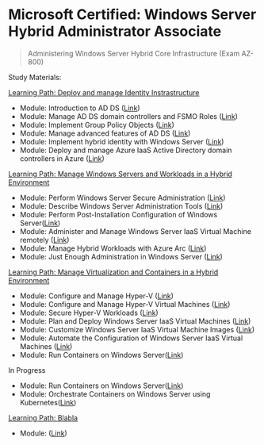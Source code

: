 # Microsoft Certified: Windows Server Hybrid Administrator Associate

> Administering Windows Server Hybrid Core Infrastructure
(Exam AZ-800)

Study Materials:

[Learning Path: Deploy and manage Identity Instrastructure](https://learn.microsoft.com/en-us/training/paths/deploy-manage-identity-infrastructure/)

- Module: Introduction to AD DS ([Link](https://learn.microsoft.com/en-us/training/modules/introduction-to-ad-ds/))
- Module: Manage AD DS domain controllers and FSMO Roles ([Link](https://learn.microsoft.com/en-us/training/modules/manage-active-directory-domain-services-flexible-single-master-operation-roles/))
- Module: Implement Group Policy Objects ([Link](https://learn.microsoft.com/en-us/training/modules/implement-group-policy-objects/))
- Module: Manage advanced features of AD DS ([Link](https://learn.microsoft.com/en-us/training/modules/manage-advanced-features-of-ad-ds/))
- Module: Implement hybrid identity with Windows Server ([Link](https://learn.microsoft.com/en-us/training/modules/implement-hybrid-identity-windows-server/))
- Module: Deploy and manage Azure IaaS Active Directory domain controllers in Azure ([Link](https://learn.microsoft.com/en-us/training/modules/deploy-manage-azure-iaas-active-directory-domain-controllers-azure/))

[Learning Path: Manage Windows Servers and Workloads in a Hybrid Environment](https://learn.microsoft.com/en-us/training/paths/manage-windows-servers-workloads-hybrid-environment/)

- Module: Perform Windows Server Secure Administration ([Link](https://learn.microsoft.com/en-us/training/modules/perform-windows-server-secure-administration/))
- Module: Describe Windows Server Administration Tools ([Link](https://learn.microsoft.com/en-us/training/modules/describe-windows-server-administration-tools/))
- Module: Perform Post-Installation Configuration of Windows Server([Link](https://learn.microsoft.com/en-us/training/modules/perform-post-installation-configuration-of-windows-server/))
- Module: Administer and Manage Windows Server IaaS Virtual Machine remotely ([Link](https://learn.microsoft.com/en-us/training/modules/administer-manage-windows-server-iaas-virtual-machine-remotely/))
- Module: Manage Hybrid Workloads with Azure Arc ([Link](https://learn.microsoft.com/en-us/training/modules/manage-hybrid-workloads-azure-arc/))
- Module: Just Enough Administration in Windows Server ([Link](https://learn.microsoft.com/en-us/training/modules/just-enough-administration-windows-server/))

[Learning Path: Manage Virtualization and Containers in a Hybrid Environment](https://learn.microsoft.com/en-us/training/paths/manage-virtualization-containers-hybrid-environment/)

- Module: Configure and Manage Hyper-V ([Link](https://learn.microsoft.com/en-us/training/modules/configure-manage-hyper-v/))
- Module: Configure and Manage Hyper-V Virtual Machines ([Link](https://learn.microsoft.com/en-us/training/modules/configure-manage-hyper-v-virtual-machines/))
- Module: Secure Hyper-V Workloads ([Link](https://learn.microsoft.com/en-us/training/modules/secure-hyper-v-workloads/))
- Module: Plan and Deploy Windows Server IaaS Virtual Machines ([Link](https://learn.microsoft.com/en-us/training/modules/plan-deploy-windows-server-iaas-virtual-machines/))
- Module: Customize Windows Server IaaS Virtual Machine Images ([Link](https://learn.microsoft.com/en-us/training/modules/customize-windows-server-iaas-virtual-machine-images/))
- Module: Automate the Configuration of Windows Server IaaS Virtual Machines ([Link](https://learn.microsoft.com/en-us/training/modules/automate-configuration-of-windows-server-iaas-virtual-machines/))
- Module: Run Containers on Windows Server([Link](https://learn.microsoft.com/en-us/training/modules/run-containers-windows-server/))

In Progress

- Module: Run Containers on Windows Server([Link](https://learn.microsoft.com/en-us/training/modules/run-containers-windows-server/))
- Module: Orchestrate Containers on Windows Server using Kubernetes([Link](https://learn.microsoft.com/en-us/training/modules/orchestrate-containers-windows-server-using-kubernetes/))


[Learning Path: Blabla]()
- Module: ([Link]())
